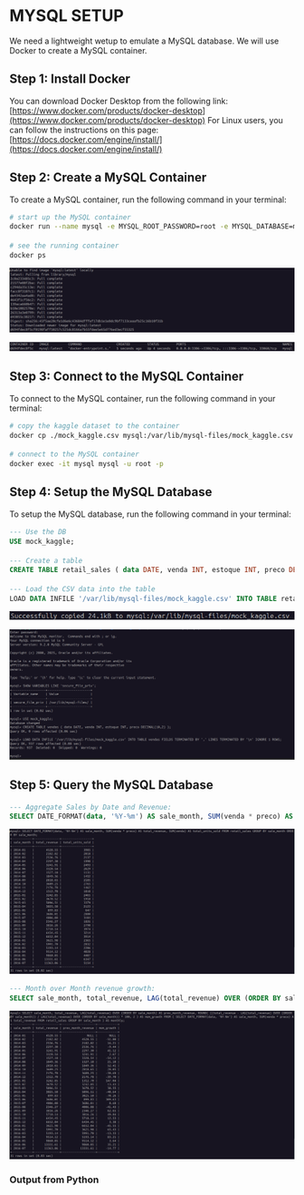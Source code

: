 # MYSQL SETUP

We need a lightweight wetup to emulate a MySQL database. We will use Docker to create a MySQL container.

## Step 1: Install Docker

You can download Docker Desktop from the following link: [https://www.docker.com/products/docker-desktop](https://www.docker.com/products/docker-desktop)
For Linux users, you can follow the instructions on this page: [https://docs.docker.com/engine/install/](https://docs.docker.com/engine/install/)

## Step 2: Create a MySQL Container

To create a MySQL container, run the following command in your terminal:

```bash
# start up the MySQL container
docker run --name mysql -e MYSQL_ROOT_PASSWORD=root -e MYSQL_DATABASE=mock_kaggle -p 3306:3306 -d mysql:latest

# see the running container
docker ps 
```

![Create_MySQL_Container](images/docker_run.png)

![Running_MySQL_Container](images/docker_ps.png)

## Step 3: Connect to the MySQL Container

To connect to the MySQL container, run the following command in your terminal:

```bash
# copy the kaggle dataset to the container
docker cp ./mock_kaggle.csv mysql:/var/lib/mysql-files/mock_kaggle.csv

# connect to the MySQL container
docker exec -it mysql mysql -u root -p
```

## Step 4: Setup the MySQL Database

To setup the MySQL database, run the following command in your terminal:

```SQL
--- Use the DB
USE mock_kaggle;

--- Create a table
CREATE TABLE retail_sales ( data DATE, venda INT, estoque INT, preco DECIMAL(10,2) );

--- Load the CSV data into the table
LOAD DATA INFILE '/var/lib/mysql-files/mock_kaggle.csv' INTO TABLE retail_sales FIELDS TERMINATED BY ',' LINES TERMINATED BY '\n' IGNORE 1 ROWS;
```

![Copy_data_to_MySQL_Container](images/docker_cp.png)

![MySQL_Data_Creation](images/setup_mysql.png)

## Step 5: Query the MySQL Database

```SQL
--- Aggregate Sales by Date and Revenue:
SELECT DATE_FORMAT(data, '%Y-%m') AS sale_month, SUM(venda * preco) AS total_revenue, SUM(venda) AS total_units_sold FROM retail_sales GROUP BY sale_month ORDER BY sale_month;
```

![aggregate_sales_data](images/aggregate_sales_data.png)

```SQL
--- Month over Month revenue growth:
SELECT sale_month, total_revenue, LAG(total_revenue) OVER (ORDER BY sale_month) AS prev_month_revenue, ROUND( ((total_revenue - LAG(total_revenue) OVER (ORDER BY sale_month)) / LAG(total_revenue) OVER (ORDER BY sale_month)) * 100, 2 ) AS mom_growth FROM ( SELECT DATE_FORMAT(data, '%Y-%m') AS sale_month, SUM(venda * preco) AS total_revenue FROM retail_sales GROUP BY sale_month ) AS monthly;
```

![month_on_month_revenue](images/month_on_month_revenue.png)

### Output from Python
